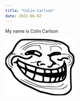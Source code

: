 ```yaml
---
title: "Colin-Carlson"
date: 2022-06-02
---
```


My name is Colin Carlson

![funny](Trollface_non-free.png)
